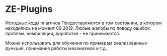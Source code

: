 # ZE-Plugins
Исходные коды плагинов
Предоставляются в том состоянии, в котором находились на момент 09.2019.
Любые жалобы по поводу ошибок, проблем, компиляции, доработке - не принимаются.

Можно использовать для обучения по примерам реализованных функций, понимания работы механизмов и т.д.
